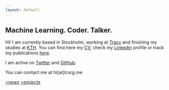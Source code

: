 ```yaml
---
layout: default
---
```


## Machine Learning. Coder. Talker.

Hi! I am currently based in Stockholm, working at [Tracy](https://www.linkedin.com/company/tracy) and finishing my studies at [KTH](https://www.kth.se/profile/lucasrg/). You can find here my [CV](files/CV/CV.pdf), check my [Linkedin](http://linkedin.com/in/lucasrodes) profile or track my publications [here](https://scholar.google.es/citations?user=5KPcE6QAAAAJ&hl=en&oi=ao).


I am active on [Twitter](http://twitter.com/lucasrodesg) and [GitHub](http://github.com/lucasrodes). 

You can contact me at hi[at]lcsrg.me <i class="fa fa-paper-plane">



[*>news*](news.md) [*>projects*](projects.md)

